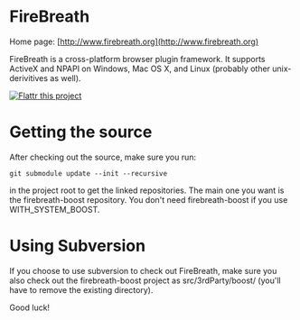 FireBreath
==========

Home page: [http://www.firebreath.org](http://www.firebreath.org)

FireBreath is a cross-platform browser plugin framework. It supports ActiveX and NPAPI on Windows, Mac OS X, and Linux (probably other unix-derivitives as well).

[![Flattr this project](http://api.flattr.com/button/flattr-badge-large.png)](https://flattr.com/submit/auto?user_id=taxilian&url=https://github.com/firebreath/FireBreath&title=FireBreath&language=&tags=github&category=software)

Getting the source
==================

After checking out the source, make sure you run:

    git submodule update --init --recursive

in the project root to get the linked repositories.  The main one you want is the firebreath-boost repository.  You don't need firebreath-boost if you use WITH_SYSTEM_BOOST.

Using Subversion
================

If you choose to use subversion to check out FireBreath, make sure you also check out the firebreath-boost project as src/3rdParty/boost/ (you'll have to remove the existing directory).



Good luck!
